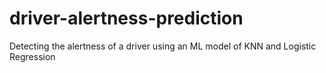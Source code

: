 # driver-alertness-prediction
Detecting the alertness of a driver using an ML model of KNN and Logistic Regression

